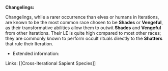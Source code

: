**Changelings:**

Changelings, while a rarer occurrence than elves or humans in Iterations, are known to be the most common race chosen to be **Shades** or **Vengeful**, as their transformative abilities allow them to outwit **Shades** and **Vengeful** from other Iterations. Their LE is quite high compared to most other races; they are commonly known to perform occult rituals directly to the **Shatters** that rule their Iteration.

* Extended information:

Links:
[[Cross-Iterational Sapient Species]]